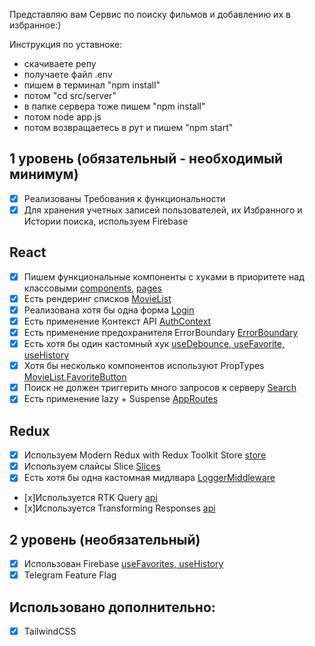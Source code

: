 Представляю вам Сервис по поиску фильмов и добавлению их в избранное:)

Инструкция по уставноке:

- скачиваете репу
- получаете файл .env
- пишем в терминал "npm install"
- потом "cd src/server"
- в папке сервера тоже пишем "npm install"
- потом node app.js
- потом возвращаетесь в рут и пишем "npm start"

## 1 уровень (обязательный - необходимый минимум)

- [x] Реализованы Требования к функциональности
- [x] Для хранения учетных записей пользователей, их Избранного и Истории поиска, используем Firebase

## React

- [x] Пишем функциональные компоненты с хуками в приоритете над классовыми [components](/src/components/), [pages](src/pages/)
- [x] Есть рендеринг списков [MovieList](/src/components/MovieList.jsx)
- [x] Реализована хотя бы одна форма [Login](src/pages/Login.jsx)
- [x] Есть применение Контекст API [AuthContext](src/contexts/AuthContext.jsx)
- [x] Есть применение предохранителя ErrorBoundary [ErrorBoundary](src/components/ErrorBoundary.jsx)
- [x] Есть хотя бы один кастомный хук [useDebounce, useFavorite, useHistory](src/hooks/)
- [x] Хотя бы несколько компонентов используют PropTypes [MovieList](src/components/MovieList.jsx),[FavoriteButton](src/components/FavoriteButton.jsx)
- [x] Поиск не должен триггерить много запросов к серверу [Search](src/components/SearchComponent.jsx)
- [x] Есть применение lazy + Suspense [AppRoutes](src/routes/AppRoutes.jsx)

## Redux

- [x] Используем Modern Redux with Redux Toolkit Store [store](src/store/index.js)
- [x] Используем слайсы Slice [Slices](src/slices/)
- [x] Есть хотя бы одна кастомная мидлвара [LoggerMiddleware](src/middlewares/LoggerMiddleware.js)
- [x]Используется RTK Query [api](src/api/MoviesApi.js)
- [x]Используется Transforming Responses [api](src/api/MoviesApi.js)

## 2 уровень (необязательный)

- [x] Использован Firebase [useFavorites, useHistory](src/hooks/)
- [x] Telegram Feature Flag

## Использовано дополнительно:

- [x] TailwindCSS

